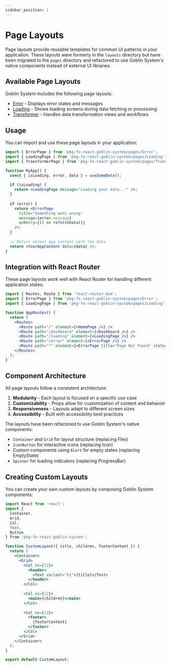```yaml
---
sidebar_position: 1
---
```


# Page Layouts

Page layouts provide reusable templates for common UI patterns in your application. These layouts were formerly in the `layouts` directory but have been migrated to the `pages` directory and refactored to use Goblin System's native components instead of external UI libraries.

## Available Page Layouts

Goblin System includes the following page layouts:

- [Error](./error.md) - Displays error states and messages
- [Loading](./loading.md) - Shows loading screens during data fetching or processing
- [Transformer](./transformer.md) - Handles data transformation views and workflows

## Usage

You can import and use these page layouts in your application:

```jsx
import { ErrorPage } from 'pkg-fe-react-goblin-system/pages/Error';
import { LoadingPage } from 'pkg-fe-react-goblin-system/pages/Loading';
import { TransformerPage } from 'pkg-fe-react-goblin-system/pages/Transformer';

function MyApp() {
  const { isLoading, error, data } = useSomeData();
  
  if (isLoading) {
    return <LoadingPage message="Loading your data..." />;
  }
  
  if (error) {
    return <ErrorPage 
      title="Something went wrong" 
      message={error.message} 
      onRetry={() => refetchData()} 
    />;
  }
  
  // Return normal app content with the data
  return <YourAppContent data={data} />;
}
```

## Integration with React Router

These page layouts work well with React Router for handling different application states:

```jsx
import { Routes, Route } from 'react-router-dom';
import { ErrorPage } from 'pkg-fe-react-goblin-system/pages/Error';
import { LoadingPage } from 'pkg-fe-react-goblin-system/pages/Loading';

function AppRoutes() {
  return (
    <Routes>
      <Route path="/" element={<HomePage />} />
      <Route path="/dashboard" element={<Dashboard />} />
      <Route path="/loading" element={<LoadingPage />} />
      <Route path="/error" element={<ErrorPage />} />
      <Route path="*" element={<ErrorPage title="Page Not Found" statusCode={404} />} />
    </Routes>
  );
}
```

## Component Architecture

All page layouts follow a consistent architecture:

1. **Modularity** - Each layout is focused on a specific use case
2. **Customizability** - Props allow for customization of content and behavior
3. **Responsiveness** - Layouts adapt to different screen sizes
4. **Accessibility** - Built with accessibility best practices

The layouts have been refactored to use Goblin System's native components:

- `Container` and `Grid` for layout structure (replacing Flex)
- `IconButton` for interactive icons (replacing Icon)
- Custom components using `Alert` for empty states (replacing EmptyState)
- `Spinner` for loading indicators (replacing ProgressBar)

## Creating Custom Layouts

You can create your own custom layouts by composing Goblin System components:

```jsx
import React from 'react';
import { 
  Container, 
  Grid, 
  Col, 
  Text, 
  Button 
} from 'pkg-fe-react-goblin-system';

function CustomLayout({ title, children, footerContent }) {
  return (
    <Container>
      <Grid>
        <Col xs={12}>
          <header>
            <Text variant="h1">{title}</Text>
          </header>
        </Col>
        
        <Col xs={12}>
          <main>{children}</main>
        </Col>
        
        <Col xs={12}>
          <footer>
            {footerContent}
          </footer>
        </Col>
      </Grid>
    </Container>
  );
}

export default CustomLayout;
```
